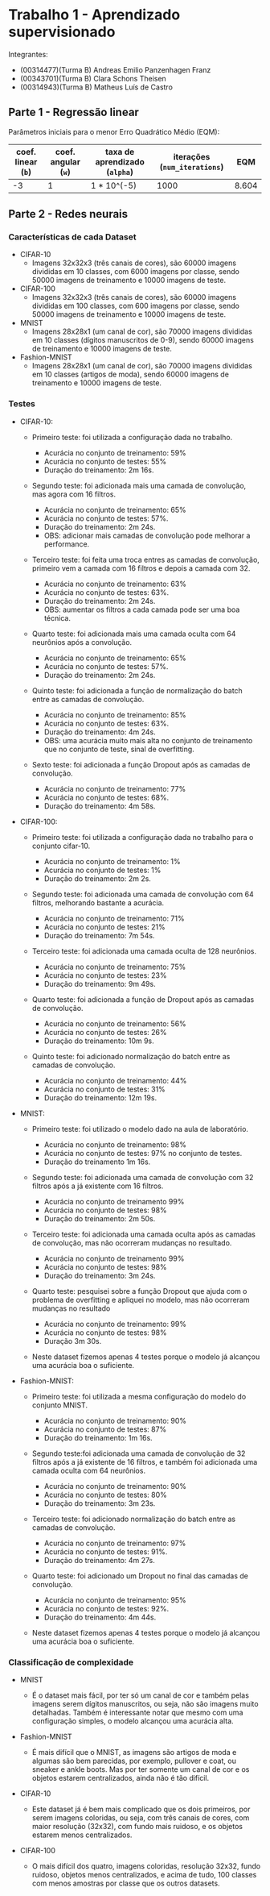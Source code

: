 # Trabalho 1 - Aprendizado supervisionado

Integrantes:

- (00314477)(Turma B) Andreas Emilio Panzenhagen Franz
- (00343701)(Turma B) Clara Schons Theisen
- (00314943)(Turma B) Matheus Luís de Castro

## Parte 1 - Regressão linear

Parâmetros iniciais para o menor Erro Quadrático Médio (EQM):

| coef. linear (`b`) | coef. angular (`w`) | taxa de aprendizado (`alpha`) | iterações (`num_iterations`) |  EQM  |
|--------------------|---------------------|-------------------------------|------------------------------|-------|
|         -3         |          1          |          1 * 10^(-5)          |             1000             | 8.604 |

## Parte 2 - Redes neurais

### Características de cada Dataset

- CIFAR-10
    - Imagens 32x32x3 (três canais de cores), são 60000 imagens divididas em 10 classes, com 6000 imagens por classe, sendo 50000 imagens de treinamento e 10000 imagens de teste.
- CIFAR-100
    - Imagens 32x32x3 (três canais de cores), são 60000 imagens divididas em 100 classes, com 600 imagens por classe, sendo 50000 imagens de treinamento e 10000 imagens de teste.
- MNIST
    - Imagens 28x28x1 (um canal de cor), são 70000 imagens divididas em 10 classes (dígitos manuscritos de 0-9), sendo 60000 imagens de treinamento e 10000 imagens de teste.
- Fashion-MNIST
    - Imagens 28x28x1 (um canal de cor), são 70000 imagens divididas em 10 classes (artigos de moda), sendo 60000 imagens de treinamento e 10000 imagens de teste.

### Testes

- CIFAR-10:
    - Primeiro teste: foi utilizada a configuração dada no trabalho.
        - Acurácia no conjunto de treinamento: 59%
        - Acurácia no conjunto de testes: 55%
        - Duração do treinamento: 2m 16s.

    - Segundo teste: foi adicionada mais uma camada de convolução, mas agora com 16 filtros.
        - Acurácia no conjunto de treinamento: 65%
        - Acurácia no conjunto de testes: 57%.
        - Duração do treinamento: 2m 24s.
        - OBS: adicionar mais camadas de convolução pode melhorar a performance.

    - Terceiro teste: foi feita uma troca entres as camadas de convolução, primeiro vem a camada com 16 filtros e depois a camada com 32.
        - Acurácia no conjunto de treinamento: 63%
        - Acurácia no conjunto de testes: 63%.
        - Duração do treinamento: 2m 24s.
        - OBS: aumentar os filtros a cada camada pode ser uma boa técnica.

    - Quarto teste: foi adicionada mais uma camada oculta com 64 neurônios após a convolução.
        - Acurácia no conjunto de treinamento: 65%
        - Acurácia no conjunto de testes: 57%.
        - Duração do treinamento: 2m 24s.

    - Quinto teste: foi adicionada a função de normalização do batch entre as camadas de convolução.
        - Acurácia no conjunto de treinamento: 85%
        - Acurácia no conjunto de testes: 63%.
        - Duração do treinamento: 4m 24s.
        - OBS: uma acurácia muito mais alta no conjunto de treinamento que no conjunto de teste, sinal de overfitting.

    - Sexto teste: foi adicionada a função Dropout após as camadas de convolução.
        - Acurácia no conjunto de treinamento: 77%
        - Acurácia no conjunto de testes: 68%.
        - Duração do treinamento: 4m 58s.

- CIFAR-100:
    - Primeiro teste: foi utilizada a configuração dada no trabalho para o conjunto cifar-10.
        - Acurácia no conjunto de treinamento: 1%
        - Acurácia no conjunto de testes: 1%
        - Duração do treinamento: 2m 2s.

    - Segundo teste: foi adicionada uma camada de convolução com 64 filtros, melhorando bastante a acurácia.
        - Acurácia no conjunto de treinamento: 71%
        - Acurácia no conjunto de testes: 21%
        - Duração do treinamento: 7m 54s.

    - Terceiro teste: foi adicionada uma camada oculta de 128 neurônios.
        - Acurácia no conjunto de treinamento: 75%
        - Acurácia no conjunto de testes: 23%
        - Duração do treinamento: 9m 49s.

    - Quarto teste: foi adicionada a função de Dropout após as camadas de convolução.
        - Acurácia no conjunto de treinamento: 56%
        - Acurácia no conjunto de testes: 26%
        - Duração do treinamento: 10m 9s.

    - Quinto teste: foi adicionado normalização do batch entre as camadas de convolução.
        - Acurácia no conjunto de treinamento: 44%
        - Acurácia no conjunto de testes: 31%
        - Duração do treinamento: 12m 19s.

- MNIST:
    - Primeiro teste: foi utilizado o modelo dado na aula de laboratório.
        - Acurácia no conjunto de treinamento: 98%
        - Acurácia no conjunto de testes: 97% no conjunto de testes.
        - Duração do treinamento 1m 16s.

    - Segundo teste: foi adicionada uma camada de convolução com 32 filtros após a já existente com 16 filtros.
        - Acurácia no conjunto de treinamento 99%
        - Acurácia no conjunto de testes: 98%
        - Duração do treinamento: 2m 50s.

    - Terceiro teste: foi adicionada uma camada oculta após as camadas de convolução, mas não ocorreram mudanças no resultado.
        - Acurácia no conjunto de treinamento 99%
        - Acurácia no conjunto de testes: 98%
        - Duração do treinamento: 3m 24s.

    - Quarto teste: pesquisei sobre a função Dropout que ajuda com o problema de overfitting e apliquei no modelo, mas não ocorreram mudanças no resultado
        - Acurácia no conjunto de treinamento: 99%
        - Acurácia no conjunto de testes: 98%
        - Duração 3m 30s.

    - Neste dataset fizemos apenas 4 testes porque o modelo já alcançou uma acurácia boa o suficiente.

- Fashion-MNIST:
    - Primeiro teste: foi utilizada a mesma configuração do modelo do conjunto MNIST.
        - Acurácia no conjunto de treinamento: 90%
        - Acurácia no conjunto de testes: 87%
        - Duração do treinamento: 1m 16s.

    - Segundo teste:foi adicionada uma camada de convolução de 32 filtros após a já existente de 16 filtros, e também foi adicionada uma camada oculta com 64 neurônios.
        - Acurácia no conjunto de treinamento: 90%
        - Acurácia no conjunto de testes: 80%
        - Duração do treinamento: 3m 23s.

    - Terceiro teste: foi adicionado normalização do batch entre as camadas de convolução.
        - Acurácia no conjunto de treinamento: 97%
        - Acurácia no conjunto de testes: 91%.
        - Duração do treinamento: 4m 27s.

    - Quarto teste: foi adicionado um Dropout no final das camadas de convolução.
        - Acurácia no conjunto de treinamento: 95%
        - Acurácia no conjunto de testes: 92%.
        - Duração do treinamento: 4m 44s.

    - Neste dataset fizemos apenas 4 testes porque o modelo já alcançou uma acurácia boa o suficiente.

### Classificação de complexidade

- MNIST
    - É o dataset mais fácil, por ter só um canal de cor e também pelas imagens serem dígitos manuscritos, ou seja, não são imagens muito detalhadas. Também é interessante notar que mesmo com uma configuração simples, o modelo alcançou uma acurácia alta.

- Fashion-MNIST
    - É mais difícil que o MNIST, as imagens são artigos de moda e algumas são bem parecidas, por exemplo, pullover e coat, ou sneaker e ankle boots. Mas por ter somente um canal de cor e os objetos estarem centralizados, ainda não é tão difícil.

- CIFAR-10
    - Este dataset já é bem mais complicado que os dois primeiros, por serem imagens coloridas, ou seja, com três canais de cores, com maior resolução (32x32), com fundo mais ruidoso, e os objetos estarem menos centralizados.

- CIFAR-100
    - O mais difícil dos quatro, imagens coloridas, resolução 32x32, fundo ruidoso, objetos menos centralizados, e acima de tudo, 100 classes com menos amostras por classe que os outros datasets.
